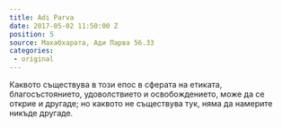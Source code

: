 ```yaml
---
title: Adi Parva
date: 2017-05-02 11:50:00 Z
position: 5
source: Махабхарата, Ади Парва 56.33
categories: 
 - original
---
```


Каквото съществува в този епос в сферата на етиката, благосъстоянието, удоволствието и освобождението, може да се открие и другаде; но каквото не съществува тук, няма да намерите никъде другаде.
